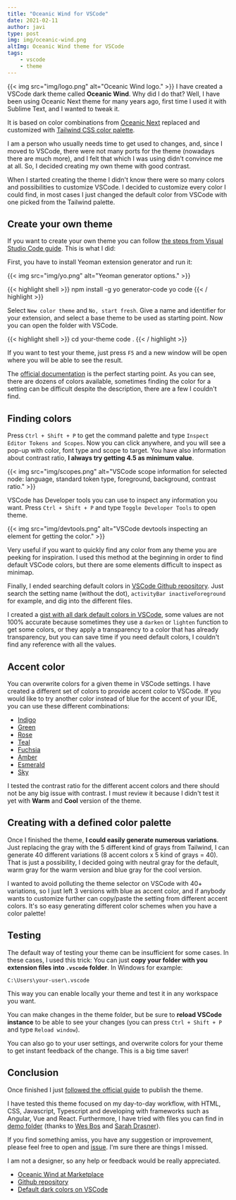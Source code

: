 ```yaml
---
title: "Oceanic Wind for VSCode"
date: 2021-02-11
author: javi
type: post
img: img/oceanic-wind.png
altImg: Oceanic Wind theme for VSCode
tags:
    - vscode
    - theme
---
```

{{< img src="img/logo.png" alt="Oceanic Wind logo." >}}
I have created a VSCode dark theme called **Oceanic Wind**. Why did I do that? Well, I have been using Oceanic Next theme for many years ago, first time I used it with Sublime Text, and I wanted to tweak it.

It is based on color combinations from [Oceanic Next](https://github.com/voronianski/oceanic-next-color-scheme) replaced and customized with [Tailwind CSS color palette](https://tailwindcss.com/docs/customizing-colors).

I am a person who usually needs time to get used to changes, and, since I moved to VSCode, there were not many ports for the theme (nowadays there are much more), and I felt that which I was using didn't convince me at all. So, I decided creating my own theme with good contrast. 

When I started creating the theme I didn't know there were so many colors and possibilities to customize VSCode. I decided to customize every color I could find, in most cases I just changed the default color from VSCode with one picked from the Tailwind palette.

## Create your own theme

If you want to create your own theme you can follow [the steps from Visual Studio Code guide](https://code.visualstudio.com/api/extension-guides/color-theme#create-a-new-color-theme). This is what I did:

First, you have to install Yeoman extension generator and run it:

{{< img src="img/yo.png" alt="Yeoman generator options." >}}

{{< highlight shell >}}
npm install -g yo generator-code
yo code
{{< / highlight >}}

Select `New color theme` and `No, start fresh`. Give a name and identifier for your extension, and select a base theme to be used as starting point. Now you can open the folder with VSCode.

{{< highlight shell >}}
cd your-theme
code .
{{< / highlight >}}

If you want to test your theme, just press `F5` and a new window will be open where you will be able to see the result.

The [official documentation](https://code.visualstudio.com/api/references/theme-color) is the perfect starting point. As you can see, there are dozens of colors available, sometimes finding the color for a setting can be difficult despite the description, there are a few I couldn't find.

## Finding colors
Press `Ctrl + Shift + P` to get the command palette and type `Inspect Editor Tokens and Scopes`. Now you can click anywhere, and you will see a pop-up with color, font type and scope to target. You have also information about contrast ratio, **I always try getting 4.5 as minimum value**.

{{< img src="img/scopes.png" alt="VSCode scope information for selected node: language, standard token type, foreground, background, contrast ratio." >}}

VSCode has Developer tools you can use to inspect any information you want. Press `Ctrl + Shift + P` and type `Toggle Developer Tools` to open theme.

{{< img src="img/devtools.png" alt="VSCode devtools inspecting an element for getting the color." >}}

Very useful if you want to quickly find any color from any theme you are peeking for inspiration. I used this method at the beginning in order to find default VSCode colors, but there are some elements difficult to inspect as minimap.

Finally, I ended searching default colors in [VSCode Github repository](https://github.com/microsoft/vscode). Just search the setting name (without the dot), `activityBar inactiveForeground` for example, and dig into the different files.

I created a [gist with all dark default colors in VSCode](https://gist.github.com/javifm86/073d8e05942a8849dd11fa6996955fc0), some values are not 100% accurate because sometimes they use a `darken` or `lighten` function to get some colors, or they apply a transparency to a color that has already transparency, but you can save time if you need default colors, I couldn't find any reference with all the values.

## Accent color
You can overwrite colors for a given theme in VSCode settings. I have created a different set of colors to provide accent color to VSCode. If you would like to try another color instead of blue for the accent of your IDE, you can use these different combinations:

- [Indigo](https://github.com/javifm86/oceanic-wind/blob/main/customize/indigo.md)
- [Green](https://github.com/javifm86/oceanic-wind/blob/main/customize/green.md)
- [Rose](https://github.com/javifm86/oceanic-wind/blob/main/customize/rose.md)
- [Teal](https://github.com/javifm86/oceanic-wind/blob/main/customize/teal.md)
- [Fuchsia](https://github.com/javifm86/oceanic-wind/blob/main/customize/fuchsia.md)
- [Amber](https://github.com/javifm86/oceanic-wind/blob/main/customize/amber.md)
- [Esmerald](https://github.com/javifm86/oceanic-wind/blob/main/customize/esmerald.md)
- [Sky](https://github.com/javifm86/oceanic-wind/blob/main/customize/sky.md)

I tested the contrast ratio for the different accent colors and there should not be any big issue with contrast. I must review it because I didn't test it yet with **Warm** and **Cool** version of the theme.

## Creating with a defined color palette
Once I finished the theme, **I could easily generate numerous variations**. Just replacing the gray with the 5 different kind of grays from Tailwind, I can generate 40 different variations (8 accent colors x 5 kind of grays = 40). That is just a possibility, I decided going with neutral gray for the default, warm gray for the warm version and blue gray for the cool version.

I wanted to avoid polluting the theme selector on VSCode with 40+ variations, so I just left 3 versions with blue as accent color, and if anybody wants to customize further can copy/paste the setting from different accent colors. It's so easy generating different color schemes when you have a color palette!

## Testing
The default way of testing your theme can be insufficient for some cases. In these cases, I used this trick: You can just **copy your folder with you extension files into `.vscode` folder**. In Windows for example:
```
C:\Users\your-user\.vscode
```
This way you can enable locally your theme and test it in any workspace you want.

You can make changes in the theme folder, but be sure to **reload VSCode instance** to be able to see your changes (you can press `Ctrl + Shift + P` and type `Reload window`).

You can also go to your user settings, and overwrite colors for your theme to get instant feedback of the change. This is a big time saver!

## Conclusion
Once finished I just [followed the official guide](https://code.visualstudio.com/api/working-with-extensions/publishing-extension) to publish the theme.

I have tested this theme focused on my day-to-day workflow, with HTML, CSS, Javascript, Typescript and developing with frameworks such as Angular, Vue and React. Furthermore, I have tried with files you can find in [demo folder](https://github.com/javifm86/oceanic-wind/tree/main/demo) (thanks to [Wes Bos](https://twitter.com/wesbos) and [Sarah Drasner](https://twitter.com/sarah_edo)).

If you find something amiss, you have any suggestion or improvement, please feel free to open and [issue](https://github.com/javifm86/oceanic-wind/issues). I'm sure there are things I missed.

I am not a designer, so any help or feedback would be really appreciated.

* [Oceanic Wind at Marketplace](https://marketplace.visualstudio.com/items?itemName=javifm.oceanic-wind)
* [Github repository](https://github.com/javifm86/oceanic-wind)
* [Default dark colors on VSCode](https://gist.github.com/javifm86/073d8e05942a8849dd11fa6996955fc0)
